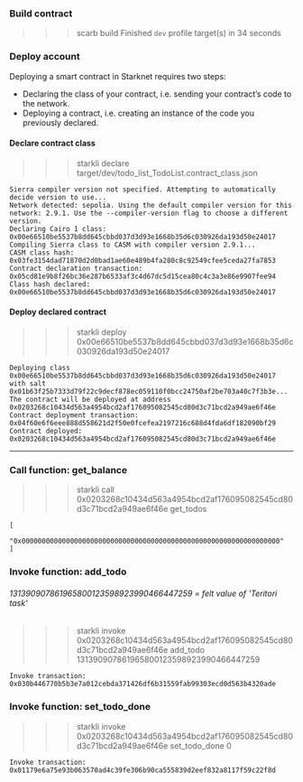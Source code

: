 ### Build contract
>>> scarb build
    Finished `dev` profile target(s) in 34 seconds

### Deploy account
Deploying a smart contract in Starknet requires two steps:
- Declaring the class of your contract, i.e. sending your contract’s code to the network.
- Deploying a contract, i.e. creating an instance of the code you previously declared.

#### Declare contract class
>>> starkli declare target/dev/todo_list_TodoList.contract_class.json

    Sierra compiler version not specified. Attempting to automatically decide version to use...
    Network detected: sepolia. Using the default compiler version for this network: 2.9.1. Use the --compiler-version flag to choose a different version.
    Declaring Cairo 1 class: 0x00e66510be5537b8dd645cbbd037d3d93e1668b35d6c030926da193d50e24017
    Compiling Sierra class to CASM with compiler version 2.9.1...
    CASM class hash: 0x03fe3154dad71870d2d0bad1ae60e489b4fa280c8c92549cfee5ceda27fa7853
    Contract declaration transaction: 0x05cd81e9b8f26bc36e287b6533af3c4d67dc5d15cea80c4c3a3e86e9907fee94
    Class hash declared:
    0x00e66510be5537b8dd645cbbd037d3d93e1668b35d6c030926da193d50e24017

#### Deploy declared contract
>>> starkli deploy 0x00e66510be5537b8dd645cbbd037d3d93e1668b35d6c030926da193d50e24017

    Deploying class 0x00e66510be5537b8dd645cbbd037d3d93e1668b35d6c030926da193d50e24017 with salt 0x01b63f25b7333d79f22c9decf878ec059110f0bcc24750af2be703a40c7f3b3e...
    The contract will be deployed at address 0x0203268c10434d563a4954bcd2af176095082545cd80d3c71bcd2a949ae6f46e
    Contract deployment transaction: 0x04f60e6f6eee888d558621d2f50e0fcefea2197216c688d4fda6df182090bf29
    Contract deployed:
    0x0203268c10434d563a4954bcd2af176095082545cd80d3c71bcd2a949ae6f46e


-------------------------------------
### Call function: get_balance 
>>> starkli call 0x0203268c10434d563a4954bcd2af176095082545cd80d3c71bcd2a949ae6f46e get_todos
    
    [
        "0x0000000000000000000000000000000000000000000000000000000000000000"
    ]

### Invoke function: add_todo
###### 131390907861965800123598923990466447259 = felt value of 'Teritori task'
>>> starkli invoke 0x0203268c10434d563a4954bcd2af176095082545cd80d3c71bcd2a949ae6f46e add_todo 131390907861965800123598923990466447259
    
    Invoke transaction: 0x030b446770b5b3e7a012cebda371426df6b31559fab99303ecd0d563b4320ade

### Invoke function: set_todo_done
>>> starkli invoke 0x0203268c10434d563a4954bcd2af176095082545cd80d3c71bcd2a949ae6f46e set_todo_done 0

    Invoke transaction: 0x01179e6a75e93b063570ad4c39fe306b90ca555839d2eef832a8117f59c22f8d
